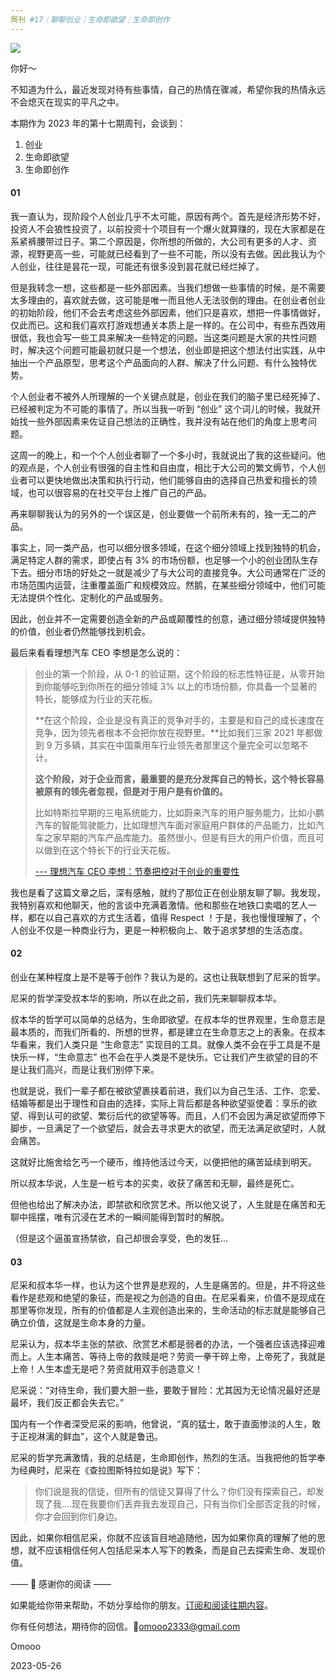 ```yaml
---
周刊 #17｜聊聊创业｜生命即欲望｜生命即创作
---
```


![](https://s2.loli.net/2023/05/25/Rkq4pleIi5SJZs9.jpg)

你好～

不知道为什么，最近发现对待有些事情，自己的热情在骤减，希望你我的热情永远不会熄灭在现实的平凡之中。

本期作为 2023 年的第十七期周刊，会谈到：

1. 创业
2. 生命即欲望
3. 生命即创作

#### 01

我一直认为，现阶段个人创业几乎不太可能，原因有两个。首先是经济形势不好，投资人不会狼性投资了，以前投资十个项目有一个爆火就算赚的，现在大家都是在系紧裤腰带过日子。第二个原因是，你所想的所做的，大公司有更多的人才、资源，视野更高一些，可能就已经看到了一些不可能，所以没有去做。因此我认为个人创业，往往是昙花一现，可能还有很多没到昙花就已经烂掉了。

但是我转念一想，这些都是一些外部因素。当我们想做一些事情的时候，是不需要太多理由的，喜欢就去做，这可能是唯一而且他人无法驳倒的理由。在创业者创业的初始阶段，他们不会去考虑这些外部因素，他们只是喜欢，想把一件事情做好，仅此而已。这和我们喜欢打游戏想通关本质上是一样的。在公司中，有些东西效用很低，我也会写一些工具来解决一些特定的问题。当这类问题是大家的共性问题时，解决这个问题可能最初就只是一个想法，创业即是把这个想法付出实践，从中抽出一个产品原型，思考这个产品面向的人群、解决了什么问题、有什么独特优势。

个人创业者不被外人所理解的一个关键点就是，创业在我们的脑子里已经死掉了、已经被判定为不可能的事情了。所以当我一听到 “创业” 这个词儿的时候，我就开始找一些外部因素来佐证自己想法的正确性，我并没有站在他们的角度上思考问题。

这周一的晚上，和一个个人创业者聊了一个多小时，我就说出了我的这些疑问。他的观点是，个人创业有很强的自主性和自由度，相比于大公司的繁文缛节，个人创业者可以更快地做出决策和执行行动，他们能够自由的选择自己热爱和擅长的领域，也可以很容易的在社交平台上推广自己的产品。

再来聊聊我认为的另外的一个误区是，创业要做一个前所未有的，独一无二的产品。

事实上，同一类产品，也可以细分很多领域，在这个细分领域上找到独特的机会，满足特定人群的需求，即使占有 3% 的市场份额，也足够一个小的创业团队生存下去。细分市场的好处之一就是减少了与大公司的直接竞争。大公司通常在广泛的市场范围内运营，注重覆盖面广和规模效应。然鹅，在某些细分领域中，他们可能无法提供个性化、定制化的产品或服务。

因此，创业并不一定需要创造全新的产品或颠覆性的创意，通过细分领域提供独特的价值，创业者仍然能够找到机会。

最后来看看理想汽车 CEO 李想是怎么说的：

>创业的第一个阶段，从 0-1 的验证期，这个阶段的标志性特征是，从零开始到你能够吃到你所在的细分领域 3% 以上的市场份额，你具备一个显著的特长，能够成为行业的天花板。
>
>**在这个阶段，企业是没有真正的竞争对手的，主要是和自己的成长速度在竞争，因为领先者根本不会把你放在视野里。**比如我们三家 2021 年都做到 9 万多辆，其实在中国乘用车行业领先者那里这个量完全可以忽略不计。
>
>**这个阶段，对于企业而言，最重要的是充分发挥自己的特长，这个特长容易被原有的领先者忽视，但是对于用户是有价值的。**
>
>比如特斯拉早期的三电系统能力，比如蔚来汽车的用户服务能力，比如小鹏汽车的智能驾驶能力，比如理想汽车面对家庭用户群体的产品能力，比如汽车之家早期的汽车产品库能力。虽然很小，但是有巨大的用户价值，而且可以做到在这个特长下的行业天花板。
>
>[--- 理想汽车 CEO 李想：节奏把控对于创业的重要性](https://ouranswers.zhubai.love/posts/2272278906721845248)

我也是看了这篇文章之后，深有感触，就约了那位正在创业朋友聊了聊。我发现，我特别喜欢和他聊天，他的言谈中充满着激情。他和那些在地铁口卖唱的艺人一样，都在以自己喜欢的方式生活着，值得 Respect ！于是，我也慢慢理解了，个人创业不仅是一种商业行为，更是一种积极向上、敢于追求梦想的生活态度。

#### 02

创业在某种程度上是不是等于创作？我认为是的。这也让我联想到了尼采的哲学。

尼采的哲学深受叔本华的影响，所以在此之前，我们先来聊聊叔本华。

叔本华的哲学可以简单的总结为，生命即欲望。在叔本华的世界观里，生命意志是最本质的，而我们所看的、所想的世界，都是建立在生命意志之上的表象。在叔本华看来，我们人类只是 “生命意志” 实现目的工具。就像人类不会在乎工具是不是快乐一样，“生命意志” 也不会在乎人类是不是快乐。它让我们产生欲望的目的不是让我们高兴，而是让我们别停下来。

也就是说，我们一辈子都在被欲望裹挟着前进，我们以为自己生活、工作、恋爱、结婚等都是出于理性和自由的选择，实际上背后都是各种欲望驱使着：享乐的欲望、得到认可的欲望、繁衍后代的欲望等等。而且，人们不会因为满足欲望而停下脚步，一旦满足了一个欲望后，就会去寻求更大的欲望，而无法满足欲望时，人就会痛苦。

这就好比施舍给乞丐一个硬币，维持他活过今天，以便把他的痛苦延续到明天。

所以叔本华说，人生是一桩亏本的买卖，收获了痛苦和无聊，最终是死亡。

但他也给出了解决办法，即禁欲和欣赏艺术。所以他又说了，人生就是在痛苦和无聊中摇摆，唯有沉浸在艺术的一瞬间能得到暂时的解脱。

（但是这个逼虽宣扬禁欲，自己却很会享受，色的发狂...

#### 03

尼采和叔本华一样，也认为这个世界是悲观的，人生是痛苦的。但是，并不将这些看作是悲观和绝望的象征，而是视之为创造的自由。在尼采看来，价值不是现成在那里等你发现，所有的价值都是人主观创造出来的，生命活动的标志就是能够自己确立价值，这就是生命本身的力量。

尼采认为，叔本华主张的禁欲、欣赏艺术都是弱者的办法，一个强者应该选择迎难而上。人生本痛苦、等待上帝的救赎是吧？劳资一拳干碎上帝，上帝死了，我就是上帝！人生本虚无是吧？劳资就用双手创造意义！

尼采说：“对待生命，我们要大胆一些，要敢于冒险：尤其因为无论情况最好还是最坏，我们反正都会失去它。”

国内有一个作者深受尼采的影响，他曾说，“真的猛士，敢于直面惨淡的人生，敢于正视淋漓的鲜血”，这个人就是鲁迅。

尼采的哲学充满激情，我的总结是，生命即创作，热烈的生活。当我把他的哲学奉为经典时，尼采在《查拉图斯特拉如是说》写下：

> 你们说是我的信徒，但所有的信徒又算得了什么？你们没有探索自己，却发现了我....现在我要你们丢弃我去发现自己，只有当你们全部否定我的时候，你才会回到你们身边。

因此，如果你相信尼采，你就不应该盲目地追随他，因为如果你真的理解了他的思想，就不应该相信任何人包括尼采本人写下的教条，而是自己去探索生命、发现价值。



—— 💌 感谢你的阅读 ——

如果能给你带来帮助，不妨分享给你的朋友。[订阅和阅读往期内容](https://omooo-android.zhubai.love/)。

你有任何想法，期待你的回信。📮[omooo2333@gmail.com](mailto:omooo2333@gmail.com)

Omooo

2023-05-26